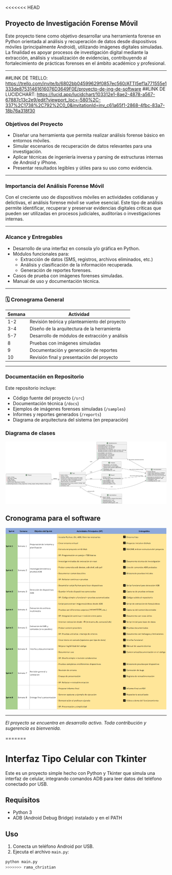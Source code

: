 <<<<<<< HEAD
## Proyecto de Investigación Forense Móvil

Este proyecto tiene como objetivo desarrollar una herramienta forense en Python orientada al análisis y recuperación de datos desde dispositivos móviles (principalmente Android), utilizando imágenes digitales simuladas. La finalidad es apoyar procesos de investigación digital mediante la extracción, análisis y visualización de evidencias, contribuyendo al fortalecimiento de prácticas forenses en el ámbito académico y profesional.

---
##LINK DE TRELLO: https://trello.com/invite/b/6802bb04599629f0857ec560/ATTI5ef1a771555e1333de87531461616076D3649F0E/proyecto-de-ing-de-software
##LINK DE LUCIDCHART: https://lucid.app/lucidchart/103312e1-8ae2-4878-a567-67887c13c2e9/edit?viewport_loc=-580%2C-337%2C1738%2C792%2C0_0&invitationId=inv_c61a65f1-2868-4fbc-83a7-18b76a318f30

### Objetivos del Proyecto

- Diseñar una herramienta que permita realizar análisis forense básico en entornos móviles.
- Simular escenarios de recuperación de datos relevantes para una investigación.
- Aplicar técnicas de ingeniería inversa y parsing de estructuras internas de Android y iPhone.
- Presentar resultados legibles y útiles para su uso como evidencia.

---

### Importancia del Análisis Forense Móvil

Con el creciente uso de dispositivos móviles en actividades cotidianas y delictivas, el análisis forense móvil se vuelve esencial. Este tipo de análisis permite identificar, recuperar y preservar evidencias digitales críticas que pueden ser utilizadas en procesos judiciales, auditorías o investigaciones internas.

---

### Alcance y Entregables

- Desarrollo de una interfaz en consola y/o gráfica en Python.
- Módulos funcionales para:
  - Extracción de datos (SMS, registros, archivos eliminados, etc.)
  - Análisis y clasificación de la información recuperada.
  - Generación de reportes forenses.
- Casos de prueba con imágenes forenses simuladas.
- Manual de uso y documentación técnica.

---

### 🗓 Cronograma General

| Semana | Actividad                                       |
|--------|-------------------------------------------------|
| 1-2    | Revisión teórica y planteamiento del proyecto   |
| 3-4    | Diseño de la arquitectura de la herramienta     |
| 5-7    | Desarrollo de módulos de extracción y análisis  |
| 8      | Pruebas con imágenes simuladas                  |
| 9      | Documentación y generación de reportes          |
| 10     | Revisión final y presentación del proyecto      |

---

### Documentación en Repositorio

Este repositorio incluye:

- Código fuente del proyecto (`/src`)
- Documentación técnica (`/docs`)
- Ejemplos de imágenes forenses simuladas (`/samples`)
- Informes y reportes generados (`/reports`)
- Diagrama de arquitectura del sistema (en preparación)

### Diagrama de clases

![Diagrama de Clases](Diagrama_clases.png)

## Cronograma para el software

![Cronograma para el software](tabla1.png)


---

*El proyecto se encuentra en desarrollo activo. Toda contribución y sugerencia es bienvenida.*

=======
# Interfaz Tipo Celular con Tkinter

Este es un proyecto simple hecho con Python y Tkinter que simula una interfaz de celular, integrando comandos ADB para leer datos del teléfono conectado por USB.

## Requisitos
- Python 3
- ADB (Android Debug Bridge) instalado y en el PATH

## Uso
1. Conecta un teléfono Android por USB.
2. Ejecuta el archivo `main.py`:
```bash
python main.py
>>>>>>> rama_christian
